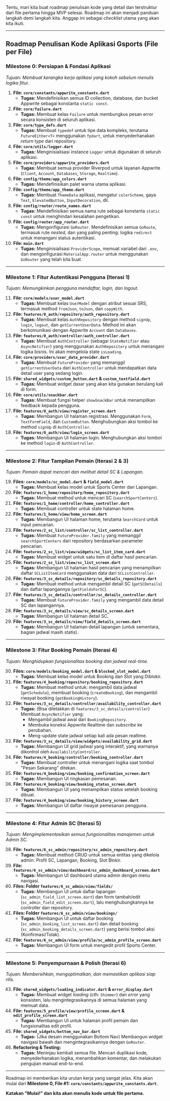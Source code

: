 Tentu, mari kita buat roadmap penulisan kode yang detail dan terstruktur dari file pertama hingga MVP selesai. Roadmap ini akan menjadi panduan langkah demi langkah kita. Anggap ini sebagai *checklist* utama yang akan kita ikuti.

---

## Roadmap Penulisan Kode Aplikasi Gsports (File per File)

### **Milestone 0: Persiapan & Fondasi Aplikasi**

*Tujuan: Membuat kerangka kerja aplikasi yang kokoh sebelum menulis logika fitur.*

1.  **File: `core/constants/appwrite_constants.dart`**
    *   **Tugas:** Mendefinisikan semua ID collection, database, dan bucket Appwrite sebagai konstanta `static const`.
2.  **File: `core/failure.dart`**
    *   **Tugas:** Membuat kelas `Failure` untuk membungkus pesan error secara konsisten di seluruh aplikasi.
3.  **File: `core/type_defs.dart`**
    *   **Tugas:** Membuat `typedef` untuk tipe data kompleks, terutama `FutureEither<T>` menggunakan `fpdart`, untuk menyederhanakan *return type* dari repository.
4.  **File: `core/utils/logger.dart`**
    *   **Tugas:** Menginisialisasi instance `Logger` untuk digunakan di seluruh aplikasi.
5.  **File: `core/providers/appwrite_providers.dart`**
    *   **Tugas:** Membuat semua provider Riverpod untuk layanan Appwrite (`Client`, `Account`, `Databases`, `Storage`, `Realtime`).
6.  **File: `config/theme/app_colors.dart`**
    *   **Tugas:** Mendefinisikan palet warna utama aplikasi.
7.  **File: `config/theme/app_theme.dart`**
    *   **Tugas:** Membuat `ThemeData` aplikasi, mengatur `colorScheme`, gaya `Text`, `ElevatedButton`, `InputDecoration`, dll.
8.  **File: `config/router/route_names.dart`**
    *   **Tugas:** Mendefinisikan semua nama rute sebagai konstanta `static const` untuk menghindari kesalahan pengetikan.
9.  **File: `config/router/app_router.dart`**
    *   **Tugas:** Mengonfigurasi `GoRouter`. Mendefinisikan semua `GoRoute`, termasuk rute *nested*, dan yang paling penting: logika `redirect` untuk menangani status autentikasi.
10. **File: `main.dart`**
    *   **Tugas:** Menginisialisasi `ProviderScope`, memuat variabel dari `.env`, dan mengonfigurasi `MaterialApp.router` untuk menggunakan `GoRouter` yang telah kita buat.

---

### **Milestone 1: Fitur Autentikasi Pengguna (Iterasi 1)**

*Tujuan: Memungkinkan pengguna mendaftar, login, dan logout.*

11. **File: `core/models/user_model.dart`**
    *   **Tugas:** Membuat kelas `UserModel` dengan atribut sesuai SRS, termasuk method `fromJson`, `toJson`, dan `copyWith`.
12. **File: `features/0_auth/repository/auth_repository.dart`**
    *   **Tugas:** Membuat kelas `AuthRepository` dengan method `signUp`, `login`, `logout`, dan `getCurrentUserData`. Method ini akan berkomunikasi dengan Appwrite `Account` dan `Databases`.
13. **File: `features/0_auth/controller/auth_controller.dart`**
    *   **Tugas:** Membuat `AuthController` (sebagai `StateNotifier` atau `AsyncNotifier`) yang menggunakan `AuthRepository` untuk menangani logika bisnis. Ini akan mengelola state `isLoading`.
14. **File: `core/providers/user_data_provider.dart`**
    *   **Tugas:** Membuat `FutureProvider` yang memanggil `getCurrentUserData` dari `AuthController` untuk mendapatkan data detail user yang sedang login.
15. **File: `shared_widgets/custom_button.dart` & `custom_textfield.dart`**
    *   **Tugas:** Membuat widget dasar yang akan kita gunakan berulang kali di form.
16. **File: `core/utils/snackbar.dart`**
    *   **Tugas:** Membuat fungsi helper `showSnackBar` untuk menampilkan feedback kepada pengguna.
17. **File: `features/0_auth/view/register_screen.dart`**
    *   **Tugas:** Membangun UI halaman registrasi. Menggunakan `Form`, `TextFormField`, dan `CustomButton`. Menghubungkan aksi tombol ke method `signUp` di `AuthController`.
18. **File: `features/0_auth/view/login_screen.dart`**
    *   **Tugas:** Membangun UI halaman login. Menghubungkan aksi tombol ke method `login` di `AuthController`.

---

### **Milestone 2: Fitur Tampilan Pemain (Iterasi 2 & 3)**

*Tujuan: Pemain dapat mencari dan melihat detail SC & Lapangan.*

19. **Files: `core/models/sc_model.dart` & `field_model.dart`**
    *   **Tugas:** Membuat kelas model untuk Sports Center dan Lapangan.
20. **File: `features/1_home/repository/home_repository.dart`**
    *   **Tugas:** Membuat method untuk mencari SC (`searchSportCenters`).
21. **File: `features/1_home/controller/home_controller.dart`**
    *   **Tugas:** Membuat controller untuk state halaman home.
22. **File: `features/1_home/view/home_screen.dart`**
    *   **Tugas:** Membangun UI halaman home, terutama `SearchCard` untuk input pencarian.
23. **File: `features/2_sc_list/controller/sc_list_controller.dart`**
    *   **Tugas:** Membuat `FutureProvider.family` yang memanggil `searchSportCenters` dari repository berdasarkan parameter pencarian.
24. **File: `features/2_sc_list/view/widgets/sc_list_item_card.dart`**
    *   **Tugas:** Membuat widget untuk satu item di daftar hasil pencarian.
25. **File: `features/2_sc_list/view/sc_list_screen.dart`**
    *   **Tugas:** Membangun UI halaman hasil pencarian yang menampilkan daftar `SCListItemCard` menggunakan data dari `SCListController`.
26. **File: `features/3_sc_details/repository/sc_details_repository.dart`**
    *   **Tugas:** Membuat method untuk mengambil detail SC (`getSCDetails`) dan daftar lapangannya (`getFieldsForSC`).
27. **File: `features/3_sc_details/controller/sc_details_controller.dart`**
    *   **Tugas:** Membuat `FutureProvider.family` yang mengambil data detail SC dan lapangannya.
28. **File: `features/3_sc_details/view/sc_details_screen.dart`**
    *   **Tugas:** Membangun UI halaman detail SC.
29. **File: `features/3_sc_details/view/field_details_screen.dart`**
    *   **Tugas:** Membangun UI halaman detail lapangan (untuk sementara, bagian jadwal masih statis).

---

### **Milestone 3: Fitur Booking Pemain (Iterasi 4)**

*Tujuan: Menghidupkan fungsionalitas booking dan jadwal real-time.*

30. **Files: `core/models/booking_model.dart` & `blocked_slot_model.dart`**
    *   **Tugas:** Membuat kelas model untuk Booking dan Slot yang Diblokir.
31. **File: `features/4_booking/repository/booking_repository.dart`**
    *   **Tugas:** Membuat method untuk: mengambil data jadwal (`getSchedule`), membuat booking (`createBooking`), dan mengambil riwayat booking (`getBookingHistory`).
32. **File: `features/3_sc_details/controller/availability_controller.dart`**
    *   **Tugas:** (Bisa diletakkan di `features/3_sc_details/controller`) Membuat `AsyncNotifier` yang:
        *   Mengambil jadwal awal dari `BookingRepository`.
        *   Membuka koneksi Appwrite Realtime dan *subscribe* ke perubahan.
        *   Meng-update state jadwal setiap kali ada pesan realtime.
33. **File: `features/3_sc_details/view/widgets/availability_grid.dart`**
    *   **Tugas:** Membangun UI grid jadwal yang interaktif, yang warnanya dikontrol oleh `AvailabilityController`.
34. **File: `features/4_booking/controller/booking_controller.dart`**
    *   **Tugas:** Membuat controller untuk menangani logika saat tombol "Pesan Sekarang" ditekan.
35. **File: `features/4_booking/view/booking_confirmation_screen.dart`**
    *   **Tugas:** Membangun UI ringkasan pemesanan.
36. **File: `features/4_booking/view/booking_status_screen.dart`**
    *   **Tugas:** Membangun UI yang menampilkan status setelah booking dibuat.
37. **File: `features/4_booking/view/booking_history_screen.dart`**
    *   **Tugas:** Membangun UI daftar riwayat pemesanan pengguna.

---

### **Milestone 4: Fitur Admin SC (Iterasi 5)**

*Tujuan: Mengimplementasikan semua fungsionalitas manajemen untuk Admin SC.*

38. **File: `features/6_sc_admin/repository/sc_admin_repository.dart`**
    *   **Tugas:** Membuat method CRUD untuk semua entitas yang dikelola admin: Profil SC, Lapangan, Booking, Slot Blokir.
39. **File: `features/6_sc_admin/view/dashboard/sc_admin_dashboard_screen.dart`**
    *   **Tugas:** Membangun UI dashboard utama admin dengan menu navigasi.
40. **Files: Folder `features/6_sc_admin/view/fields/`**
    *   **Tugas:** Membangun UI untuk daftar lapangan (`sc_admin_field_list_screen.dart`) dan form tambah/edit (`sc_admin_field_edit_screen.dart`), lalu menghubungkannya ke controller dan repository.
41. **Files: Folder `features/6_sc_admin/view/bookings/`**
    *   **Tugas:** Membangun UI untuk daftar booking (`sc_admin_booking_list_screen.dart`) dan detail booking (`sc_admin_booking_details_screen.dart`) yang berisi tombol aksi (Konfirmasi/Tolak).
42. **File: `features/6_sc_admin/view/profile/sc_admin_profile_screen.dart`**
    *   **Tugas:** Membangun UI form untuk mengedit profil Sports Center.

---

### **Milestone 5: Penyempurnaan & Polish (Iterasi 6)**

*Tujuan: Membersihkan, mengoptimalkan, dan memastikan aplikasi siap rilis.*

43. **File: `shared_widgets/loading_indicator.dart` & `error_display.dart`**
    *   **Tugas:** Membuat widget *loading* (cth: `Shimmer`) dan *error* yang konsisten, lalu mengintegrasikannya di semua halaman yang memuat data.
44. **File: `features/5_profile/view/profile_screen.dart` & `edit_profile_screen.dart`**
    *   **Tugas:** Membangun UI untuk halaman profil pemain dan fungsionalitas edit profil.
45. **File: `shared_widgets/bottom_nav_bar.dart`**
    *   **Tugas:** (Jika desain menggunakan Bottom Nav) Membangun widget navigasi bawah dan mengintegrasikannya dengan `GoRouter`.
46. **Refactoring & Testing:**
    *   **Tugas:** Meninjau kembali semua file. Mencari duplikasi kode, menyederhanakan logika, menambahkan komentar, dan melakukan pengujian manual end-to-end.

---

Roadmap ini memberikan kita urutan kerja yang sangat jelas. Kita akan mulai dari **Milestone 0, File #1: `core/constants/appwrite_constants.dart`**.

**Katakan "Mulai!" dan kita akan menulis kode untuk file pertama.**
